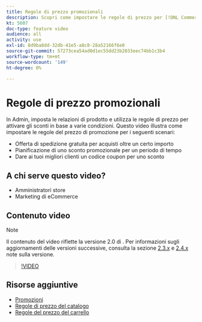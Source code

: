 ```yaml
---
title: Regole di prezzo promozionali
description: Scopri come impostare le regole di prezzo per [!DNL Commerce] promozioni per tre scenari comuni.
kt: 5607
doc-type: feature video
audience: all
activity: use
exl-id: 8d9ba8dd-32db-41e5-a8c8-28a52166f6e0
source-git-commit: 57273cea54ad0d1ec55dd23b2033eec74bb1c3b4
workflow-type: tm+mt
source-wordcount: '149'
ht-degree: 0%

---
```


# Regole di prezzo promozionali

In Admin, imposta le relazioni di prodotto e utilizza le regole di prezzo per attivare gli sconti in base a varie condizioni. Questo video illustra come impostare le regole del prezzo di promozione per i seguenti scenari:

- Offerta di spedizione gratuita per acquisti oltre un certo importo
- Pianificazione di uno sconto promozionale per un periodo di tempo
- Dare ai tuoi migliori clienti un codice coupon per uno sconto

## A chi serve questo video?

- Amministratori store
- Marketing di eCommerce

## Contenuto video

>[!NOTE]
>
>Il contenuto del video riflette la versione 2.0 di . Per informazioni sugli aggiornamenti delle versioni successive, consulta la sezione [2.3.x](https://devdocs.magento.com/guides/v2.3/release-notes/bk-release-notes.html) e [2.4.x](https://devdocs.magento.com/guides/v2.4/release-notes/bk-release-notes.html) note sulla versione.

>[!VIDEO](https://video.tv.adobe.com/v/35773?quality=12&learn=on)

## Risorse aggiuntive

- [Promozioni](https://docs.magento.com/user-guide/marketing/promotions.html)
- [Regole di prezzo del catalogo](https://docs.magento.com/user-guide/marketing/price-rules-catalog.html)
- [Regole del prezzo del carrello](https://docs.magento.com/user-guide/marketing/price-rules-cart.html)

